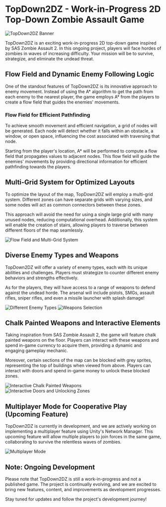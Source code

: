 # TopDown2DZ - Work-in-Progress 2D Top-Down Zombie Assault Game

![TopDown2DZ Banner](https://example.com/topdown2dz_banner.png)

TopDown2DZ is an exciting work-in-progress 2D top-down game inspired by SAS Zombie Assault 2. In this ongoing project, players will face hordes of zombies in waves of increasing difficulty. Your mission will be to survive, strategize, and eliminate the undead threat.

## Flow Field and Dynamic Enemy Following Logic

One of the standout features of TopDown2DZ is its innovative approach to enemy movement. Instead of using the A* algorithm to get the path from each enemy to the nearest player, the game employs A* from the players to create a flow field that guides the enemies' movements.

### Flow Field for Efficient Pathfinding

To achieve smooth movement and efficient navigation, a grid of nodes will be generated. Each node will detect whether it falls within an obstacle, a window, or open space, influencing the cost associated with traversing that node.

Starting from the player's location, A* will be performed to compute a flow field that propagates values to adjacent nodes. This flow field will guide the enemies' movements by providing directional information for efficient pathfinding towards the players.

## Multi-Grid System for Optimized Layouts

To optimize the layout of the map, TopDown2DZ will employ a multi-grid system. Different zones can have separate grids with varying sizes, and some nodes will act as common connectors between these zones.

This approach will avoid the need for using a single large grid with many unused nodes, reducing computational overhead. Additionally, this system will enable the creation of stairs, allowing players to traverse between different floors of the map seamlessly.

![Flow Field and Multi-Grid System](https://example.com/flow_field_and_multi_grid.gif)

## Diverse Enemy Types and Weapons

TopDown2DZ will offer a variety of enemy types, each with its unique abilities and challenges. Players must strategize to counter different enemy behaviors and strengths effectively.

As for the players, they will have access to a range of weapons to defend against the undead horde. The arsenal will include pistols, SMGs, assault rifles, sniper rifles, and even a missile launcher with splash damage!

![Different Enemy Types](https://example.com/enemy_types.png)
![Weapons Selection](https://example.com/weapons_selection.gif)

## Chalk Painted Weapons and Interactive Elements

Taking inspiration from SAS Zombie Assault 2, the game will feature chalk painted weapons on the floor. Players can interact with these weapons and spend in-game currency to acquire them, providing a dynamic and engaging gameplay mechanic.

Moreover, certain sections of the map can be blocked with grey sprites, representing the top of buildings when viewed from above. Players can interact with doors and spend in-game money to unlock these blocked zones.

![Interactive Chalk Painted Weapons](https://example.com/chalk_painted_weapons.gif)
![Interactive Doors and Unlocking Zones](https://example.com/interactive_doors.gif)

## Multiplayer Mode for Cooperative Play (Upcoming Feature)

TopDown2DZ is currently in development, and we are actively working on implementing a multiplayer feature using Unity's Network Manager. This upcoming feature will allow multiple players to join forces in the same game, collaborating to survive the relentless waves of zombies.

![Multiplayer Mode](https://example.com/multiplayer_mode.gif)

## Note: Ongoing Development

Please note that TopDown2DZ is still a work-in-progress and not a published game. The project is continually evolving, and we are excited to bring new features, content, and improvements as development progresses.

Stay tuned for updates and follow the project's development journey!
